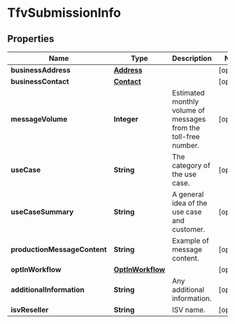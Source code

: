 

# TfvSubmissionInfo


## Properties

| Name | Type | Description | Notes |
|------------ | ------------- | ------------- | -------------|
|**businessAddress** | [**Address**](Address.md) |  |  [optional] |
|**businessContact** | [**Contact**](Contact.md) |  |  [optional] |
|**messageVolume** | **Integer** | Estimated monthly volume of messages from the toll-free number. |  [optional] |
|**useCase** | **String** | The category of the use case. |  [optional] |
|**useCaseSummary** | **String** | A general idea of the use case and customer. |  [optional] |
|**productionMessageContent** | **String** | Example of message content. |  [optional] |
|**optInWorkflow** | [**OptInWorkflow**](OptInWorkflow.md) |  |  [optional] |
|**additionalInformation** | **String** | Any additional information. |  [optional] |
|**isvReseller** | **String** | ISV name. |  [optional] |



